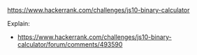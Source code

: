 https://www.hackerrank.com/challenges/js10-binary-calculator

Explain:

- https://www.hackerrank.com/challenges/js10-binary-calculator/forum/comments/493590
